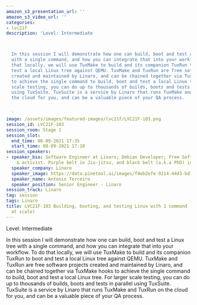 ```yaml
---
amazon_s3_presentation_url: ''
amazon_s3_video_url: ''
categories:
- lvc21f
description: 'Level: Intermediate 



  In this session I will demonstrate how one can build, boot and test a Linux tree
  with a single command, and how you can integrate that into your workflow. To do
  that locally, we will use TuxMake to build and its companion TuxRun to boot and
  test a local Linux tree against QEMU. TuxMake and TuxRun are free software projects
  created and maintained by Linaro, and can be chained together via TuxMake hooks
  to achieve the single command to build, boot and test a local Linux tree. For larger
  scale testing, you can do up to thousands of builds, boots and tests in parallel
  using TuxSuite. TuxSuite is a service by Linaro that runs TuxMake and TuxRun on
  the cloud for you, and can be a valuable piece of your QA process.


  '
image: /assets/images/featured-images/lvc21f/LVC21F-103.png
session_id: LVC21F-103
session_room: Stage 1
session_slot:
  end_time: 08-09-2021 17:35
  start_time: 08-09-2021 17:10
session_speakers:
- speaker_bio: Software Engineer at Linaro; Debian Developer; Free Software developer
    & activist. Purple belt in Jiu-jitsu, and black belt (a.k.a PhD) in Computer Science.
  speaker_company: Linaro
  speaker_image: https://data.pinetool.ai/images/f4eb2efe-9214-44d3-bd75-0b55f71974ca.jpeg
  speaker_name: Antonio Terceiro
  speaker_position: Senior Engineer - Linaro
session_track: Linaro
tag: session
tags: Linaro
title: LVC21F-103 Building, booting, and testing Linux with 1 command (locally and
  at scale)
---
```


Level: Intermediate 


In this session I will demonstrate how one can build, boot and test a Linux tree with a single command, and how you can integrate that into your workflow. To do that locally, we will use TuxMake to build and its companion TuxRun to boot and test a local Linux tree against QEMU. TuxMake and TuxRun are free software projects created and maintained by Linaro, and can be chained together via TuxMake hooks to achieve the single command to build, boot and test a local Linux tree. For larger scale testing, you can do up to thousands of builds, boots and tests in parallel using TuxSuite. TuxSuite is a service by Linaro that runs TuxMake and TuxRun on the cloud for you, and can be a valuable piece of your QA process.